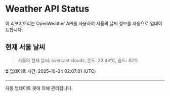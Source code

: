 
# Weather API Status

이 리포지토리는 OpenWeather API를 사용하여 서울의 날씨 정보를 자동으로 업데이트합니다.

## 현재 서울 날씨
> 서울의 현재 날씨: overcast clouds, 온도: 22.43°C, 습도: 82%

⏳ 업데이트 시간: 2025-10-04 02:07:01 (UTC)

---
자동 업데이트 봇에 의해 관리됩니다.
